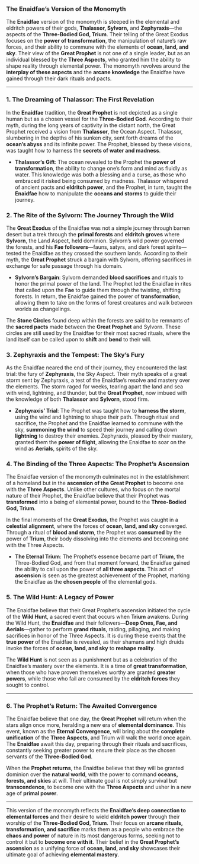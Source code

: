 ### The Enaidfae’s Version of the Monomyth

The **Enaidfae** version of the monomyth is steeped in the elemental and eldritch powers of their gods, **Thalassor, Sylvorn,** and **Zephyraxis**—the aspects of the **Three-Bodied God, Trium**. Their telling of the Great Exodus focuses on the **power of transformation**, the manipulation of nature’s raw forces, and their ability to commune with the elements of **ocean, land, and sky**. Their view of the **Great Prophet** is not one of a single leader, but as an individual blessed by the **Three Aspects**, who granted him the ability to shape reality through elemental power. The monomyth revolves around the **interplay of these aspects** and the **arcane knowledge** the Enaidfae have gained through their dark rituals and pacts.

---

### **1. The Dreaming of Thalassor: The First Revelation**

In the **Enaidfae** tradition, the **Great Prophet** is not depicted as a single human but as a chosen vessel for the **Three-Bodied God**. According to their myth, during the long years of captivity in the distant north, the Great Prophet received a vision from **Thalassor**, the Ocean Aspect. Thalassor, slumbering in the depths of his sunken city, sent forth dreams of the **ocean’s abyss** and its infinite power. The Prophet, blessed by these visions, was taught how to harness the **secrets of water and madness**.

- **Thalassor’s Gift**: The ocean revealed to the Prophet the **power of transformation**, the ability to change one’s form and mind as fluidly as water. This knowledge was both a blessing and a curse, as those who embraced it risked being consumed by madness. Thalassor whispered of ancient pacts and **eldritch power**, and the Prophet, in turn, taught the **Enaidfae** how to manipulate the **oceans and storms** to guide their journey.

### **2. The Rite of the Sylvorn: The Journey Through the Wild**

The **Great Exodus** of the Enaidfae was not a simple journey through barren desert but a trek through the **primal forests** and **eldritch groves** where **Sylvorn**, the Land Aspect, held dominion. Sylvorn’s wild power governed the forests, and his **Fae followers**—fauns, satyrs, and dark forest spirits—tested the Enaidfae as they crossed the southern lands. According to their myth, the **Great Prophet** struck a bargain with Sylvorn, offering sacrifices in exchange for safe passage through his domain.

- **Sylvorn’s Bargain**: Sylvorn demanded **blood sacrifices** and rituals to honor the primal power of the land. The Prophet led the Enaidfae in rites that called upon the **Fae** to guide them through the twisting, shifting forests. In return, the Enaidfae gained the power of **transformation**, allowing them to take on the forms of forest creatures and walk between worlds as changelings.

The **Stone Circles** found deep within the forests are said to be remnants of the **sacred pacts** made between the **Great Prophet** and Sylvorn. These circles are still used by the Enaidfae for their most sacred rituals, where the land itself can be called upon to **shift** and **bend** to their will.

### **3. Zephyraxis and the Tempest: The Sky’s Fury**

As the Enaidfae neared the end of their journey, they encountered the last trial: the fury of **Zephyraxis**, the Sky Aspect. Their myth speaks of a great storm sent by Zephyraxis, a test of the Enaidfae’s resolve and mastery over the elements. The storm raged for weeks, tearing apart the land and sea with wind, lightning, and thunder, but the **Great Prophet**, now imbued with the knowledge of both **Thalassor** and **Sylvorn**, stood firm.

- **Zephyraxis’ Trial**: The Prophet was taught how to **harness the storm**, using the wind and lightning to shape their path. Through ritual and sacrifice, the Prophet and the Enaidfae learned to commune with the sky, **summoning the wind** to speed their journey and calling down **lightning** to destroy their enemies. Zephyraxis, pleased by their mastery, granted them the **power of flight**, allowing the Enaidfae to soar on the wind as **Aerials**, spirits of the sky.

### **4. The Binding of the Three Aspects: The Prophet’s Ascension**

The Enaidfae version of the monomyth culminates not in the establishment of a homeland but in the **ascension of the Great Prophet** to become one with the **Three Aspects**. Unlike other cultures, who focus on the mortal nature of their Prophet, the Enaidfae believe that their Prophet was **transformed** into a being of elemental power, bound to the **Three-Bodied God, Trium**.

In the final moments of the **Great Exodus**, the Prophet was caught in a **celestial alignment**, where the forces of **ocean, land, and sky** converged. Through a ritual of **blood and storm**, the Prophet was **consumed** by the power of **Trium**, their body dissolving into the elements and becoming one with the Three Aspects.

- **The Eternal Trium**: The Prophet’s essence became part of **Trium**, the Three-Bodied God, and from that moment forward, the Enaidfae gained the ability to call upon the power of **all three aspects**. This act of **ascension** is seen as the greatest achievement of the Prophet, marking the Enaidfae as the **chosen people** of the elemental gods.

### **5. The Wild Hunt: A Legacy of Power**

The Enaidfae believe that their Great Prophet’s ascension initiated the cycle of the **Wild Hunt**, a sacred event that occurs when **Trium** awakens. During the Wild Hunt, the **Enaidfae** and their followers—**Deep Ones, Fae, and Aerials**—gather to perform **grand rituals**, raiding, pillaging, and making sacrifices in honor of the Three Aspects. It is during these events that the **true power** of the Enaidfae is revealed, as their shamans and high druids invoke the forces of **ocean, land, and sky** to **reshape reality**.

The **Wild Hunt** is not seen as a punishment but as a celebration of the Enaidfae’s mastery over the elements. It is a time of **great transformation**, when those who have proven themselves worthy are granted **greater powers**, while those who fail are consumed by the **eldritch forces** they sought to control.

---

### **6. The Prophet’s Return: The Awaited Convergence**

The Enaidfae believe that one day, the **Great Prophet** will return when the stars align once more, heralding a new era of **elemental dominance**. This event, known as the **Eternal Convergence**, will bring about the **complete unification** of the **Three Aspects**, and Trium will walk the world once again. The **Enaidfae** await this day, preparing through their rituals and sacrifices, constantly seeking greater power to ensure their place as the chosen servants of the **Three-Bodied God**.

When the **Prophet returns**, the Enaidfae believe that they will be granted dominion over the **natural world**, with the power to command **oceans, forests, and skies** at will. Their ultimate goal is not simply survival but **transcendence**, to become one with the **Three Aspects** and usher in a new age of **primal power**.

---

This version of the monomyth reflects the **Enaidfae’s deep connection to elemental forces** and their desire to wield **eldritch power** through their worship of the **Three-Bodied God, Trium**. Their focus on **arcane rituals, transformation, and sacrifice** marks them as a people who embrace the **chaos and power** of nature in its most dangerous forms, seeking not to control it but to **become one with it**. Their belief in the **Great Prophet’s ascension** as a unifying force of **ocean, land, and sky** showcases their ultimate goal of achieving **elemental mastery**.